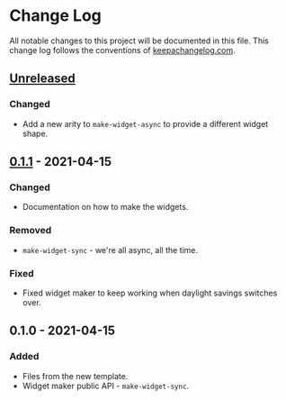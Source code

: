# Change Log
All notable changes to this project will be documented in this file. This change log follows the conventions of [keepachangelog.com](http://keepachangelog.com/).

## [Unreleased]
### Changed
- Add a new arity to `make-widget-async` to provide a different widget shape.

## [0.1.1] - 2021-04-15
### Changed
- Documentation on how to make the widgets.

### Removed
- `make-widget-sync` - we're all async, all the time.

### Fixed
- Fixed widget maker to keep working when daylight savings switches over.

## 0.1.0 - 2021-04-15
### Added
- Files from the new template.
- Widget maker public API - `make-widget-sync`.

[Unreleased]: https://github.com/your-name/segmento/compare/0.1.1...HEAD
[0.1.1]: https://github.com/your-name/segmento/compare/0.1.0...0.1.1
